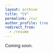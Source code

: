 ```yaml
---
layout: archive
title: "CV"
permalink: /cv/
author_profile: true
redirect_from:
  - /resume
---
```


<!--- [This version](../files/CV_Fulin_Li.pdf): October 2023 --->
 Coming soon. 
